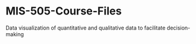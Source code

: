 # MIS-505-Course-Files
Data visualization of quantitative and qualitative data to facilitate decision-making
